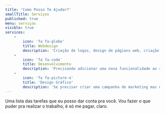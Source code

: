 ```yaml
---
title: 'Como Posso Te Ajudar?'
smallTitle: Serviços
published: true
menu: serviços
visible: true
services:
    -
        icon: 'fa fa-globe'
        title: Webdesign
        description: 'Criação de logos, design de págians web, criação de conteúdo criativo, layouts e toda arte que você precisar pra deixar o seu site show de bola'
    -
        icon: 'fa fa-code'
        title: Desenvolvimento
        description: 'Precisando adicionar uma nova funcionalidade ao site, mas não tem ideia de como por em prática? Com certeza eu posso te ajudar com isso.'
    -
        icon: 'fa fa-picture-o'
        title: 'Design Gráfico'
        description: 'Se precisar criar uma campanha de marketing mas está indeciso sobre como apresentar este conteúdo nas mídias sociais ou no seu site, então eu posso cuidar disso pra você'
---
```


Uma lista das tarefas que eu posso dar conta pra você. Vou fazer o que puder pra realizar o trabalho, é só me pagar, claro.